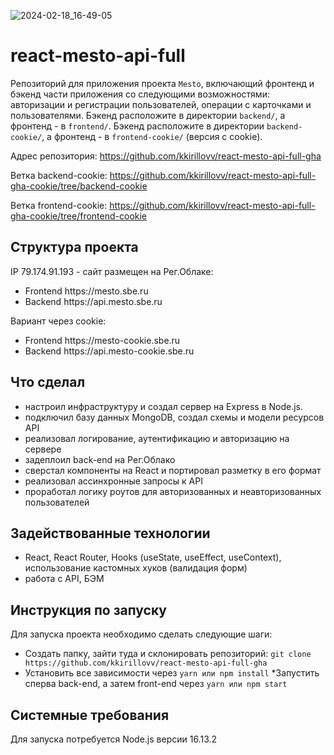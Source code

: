 ![2024-02-18_16-49-05](https://github.com/kkirillovv/react-mesto-api-full-gha-cookie/assets/122016948/33b74465-ad6d-4c41-b5de-d4695576eb31)


# react-mesto-api-full
Репозиторий для приложения проекта `Mesto`, включающий фронтенд и бэкенд части приложения со следующими возможностями: авторизации и регистрации пользователей, операции с карточками и пользователями. 
Бэкенд расположите в директории `backend/`, а фронтенд - в `frontend/`.
Бэкенд расположите в директории `backend-cookie/`, а фронтенд - в `frontend-cookie/` (версия с cookie). 
  
Адрес репозитория: https://github.com/kkirillovv/react-mesto-api-full-gha

Ветка backend-cookie: https://github.com/kkirillovv/react-mesto-api-full-gha-cookie/tree/backend-cookie

Ветка frontend-cookie: https://github.com/kkirillovv/react-mesto-api-full-gha-cookie/tree/frontend-cookie

## Структура проекта
IP 79.174.91.193 - сайт размещен на Рег.Облаке:
<ul>
  <li>Frontend https://mesto.sbe.ru</li>
  <li>Backend https://api.mesto.sbe.ru</li>
</ul>  
Вариант через cookie:
<ul>
  <li>Frontend https://mesto-cookie.sbe.ru</li>
  <li>Backend https://api.mesto-cookie.sbe.ru</li>
</ul>

## Что сделал
<ul>
  <li>настроил инфраструктуру и создал сервер на Express в Node.js.</li>
  <li>подключил базу данных MongoDB, создал схемы и модели ресурсов API</li>
  <li>реализовал логирование, аутентификацию и авторизацию на сервере</li>
  <li>задеплоил back-end на Рег.Облако</li>
  <li>сверстал компоненты на React и портировал разметку в его формат</li>
  <li>реализовал ассинхронные запросы к API</li>
  <li>проработал логику роутов для авторизованных и неавторизованных пользователей</li>
</ul>

## Задействованные технологии
<ul>
  <li>React, React Router, Hooks (useState, useEffect, useContext), использование кастомных хуков (валидация форм)</li>
  <li>работа с API, БЭМ</li>
</ul>

## Инструкция по запуску
Для запуска проекта необходимо сделать следующие шаги:

* Создать папку, зайти туда и склонировать репозиторий:
`git clone https://github.com/kkirillovv/react-mesto-api-full-gha`
* Установить все зависимости через
`yarn или npm install`
*Запустить сперва back-end, а затем front-end через
`yarn или npm start`

## Системные требования
Для запуска потребуется Node.js версии 16.13.2
